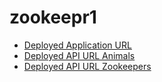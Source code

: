 # zookeepr1

* [Deployed Application URL](https://obscure-waters-42376.herokuapp.com/)
* [Deployed API URL Animals](https://obscure-waters-42376.herokuapp.com/api/animals)
* [Deployed API URL Zookeepers](https://obscure-waters-42376.herokuapp.com/api/zookeepers)
